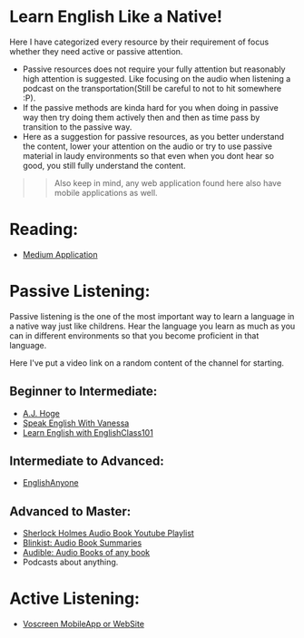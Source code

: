 # Learn English Like a Native!

Here I have categorized every resource by their requirement of focus whether they need active or passive attention.
 * Passive resources does not require your fully attention but reasonably high attention is suggested. Like focusing on the audio when listening a podcast on the transportation(Still be careful to not to hit somewhere :P).
 * If the passive methods are kinda hard for you when doing in passive way then try doing them actively then and then as time pass by transition to the passive way.
 * Here as a suggestion for passive resources, as you better understand the content, lower your attention on the audio or try to use passive material in laudy environments so that even when you dont hear so good, you still fully understand the content.

>> Also keep in mind, any web application found here also have mobile applications as well.

# Reading:
* [Medium Application](https://medium.com/)

# Passive Listening: 
Passive listening is the one of the most important way to learn a language in a native way just like childrens. Hear the language you learn as much as you can in different environments so that you become proficient in that language. 

Here I've put a video link on a random content of the channel for starting.

## Beginner to Intermediate:
* [A.J. Hoge](https://www.youtube.com/watch?v=oQRXMK0wk3M)
* [Speak English With Vanessa](https://www.youtube.com/watch?v=lhFU5H5KPFE)
* [Learn English with EnglishClass101](https://www.youtube.com/watch?v=QTJ02h7uiXs)

## Intermediate to Advanced:
* [EnglishAnyone](https://www.youtube.com/playlist?list=PL2kbn2ZkwlUsQa2R23nfQkHqsyNMCk7rL)

## Advanced to Master:
* [Sherlock Holmes Audio Book Youtube Playlist](https://www.youtube.com/playlist?list=PLtvR3WxcinCrssK4rbVTOiWQqfsEYG6yB)
* [<Paid>Blinkist: Audio Book Summaries](https://www.blinkist.com/)
* [Audible: Audio Books of any book](https://www.audible.com/)
* Podcasts about anything.

# Active Listening:
* [Voscreen MobileApp or WebSite](https://www.voscreen.com/)


